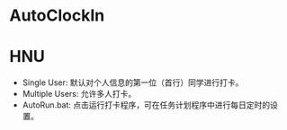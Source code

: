 # AutoClockIn
# HNU
* Single User:
  默认对个人信息的第一位（首行）同学进行打卡。
* Multiple Users:
  允许多人打卡。
* AutoRun.bat:
  点击运行打卡程序，可在任务计划程序中进行每日定时的设置。
